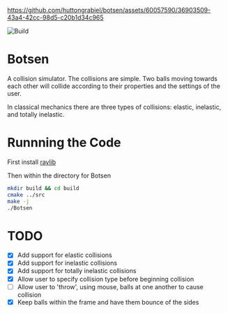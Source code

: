 https://github.com/huttongrabiel/botsen/assets/60057590/36903509-43a4-42cc-98d5-c20b1d34c965


![Build](https://github.com/huttongrabiel/botsen/actions/workflows/build-test.yaml/badge.svg)

# Botsen

A collision simulator. The collisions are simple. Two balls moving towards
each other will collide according to their properties and the settings of the user.

In classical mechanics there are three types of collisions: elastic, inelastic,
and totally inelastic.

# Runnning the Code

First install [raylib](https://github.com/raysan5/raylib)

Then within the directory for Botsen
```bash
mkdir build && cd build
cmake ../src
make -j
./Botsen
```

# TODO
- [X] Add support for elastic collisions
- [X] Add support for inelastic collisions
- [X] Add support for totally inelastic collisions
- [X] Allow user to specify collision type before beginning collision
- [ ] Allow user to 'throw', using mouse, balls at one another to cause collision
- [X] Keep balls within the frame and have them bounce of the sides
